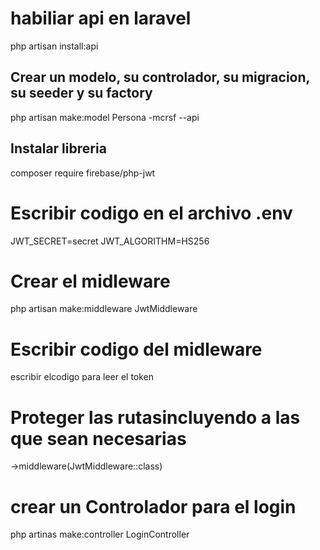 # habiliar api en laravel
php artisan install:api

## Crear un modelo, su controlador, su migracion, su seeder y su factory
php artisan make:model Persona -mcrsf --api
## Instalar libreria
composer require firebase/php-jwt

# Escribir codigo en el archivo .env
JWT_SECRET=secret
JWT_ALGORITHM=HS256

# Crear el midleware 
php artisan make:middleware JwtMiddleware

# Escribir codigo del midleware
 escribir elcodigo para leer el token  
# Proteger las rutasincluyendo a las que sean necesarias
->middleware(JwtMiddleware::class)
# crear un Controlador para el login
php artinas make:controller LoginController